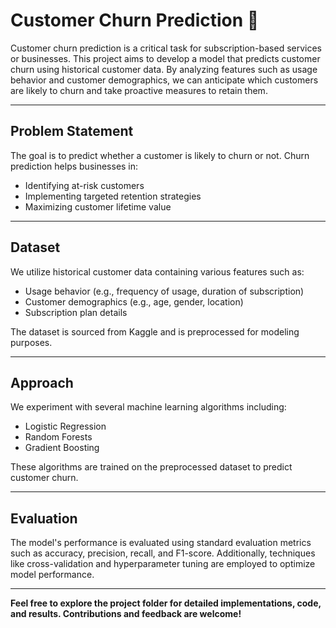# Customer Churn Prediction 🔄

Customer churn prediction is a critical task for subscription-based services or businesses. This project aims to develop a model that predicts customer churn using historical customer data. By analyzing features such as usage behavior and customer demographics, we can anticipate which customers are likely to churn and take proactive measures to retain them.

---

## Problem Statement

The goal is to predict whether a customer is likely to churn or not. Churn prediction helps businesses in:

- Identifying at-risk customers
- Implementing targeted retention strategies
- Maximizing customer lifetime value

---

## Dataset

We utilize historical customer data containing various features such as:
- Usage behavior (e.g., frequency of usage, duration of subscription)
- Customer demographics (e.g., age, gender, location)
- Subscription plan details

The dataset is sourced from Kaggle and is preprocessed for modeling purposes.

---

## Approach

We experiment with several machine learning algorithms including:

- Logistic Regression
- Random Forests
- Gradient Boosting

These algorithms are trained on the preprocessed dataset to predict customer churn.

---

## Evaluation

The model's performance is evaluated using standard evaluation metrics such as accuracy, precision, recall, and F1-score. Additionally, techniques like cross-validation and hyperparameter tuning are employed to optimize model performance.

---

**Feel free to explore the project folder for detailed implementations, code, and results. Contributions and feedback are welcome!**


